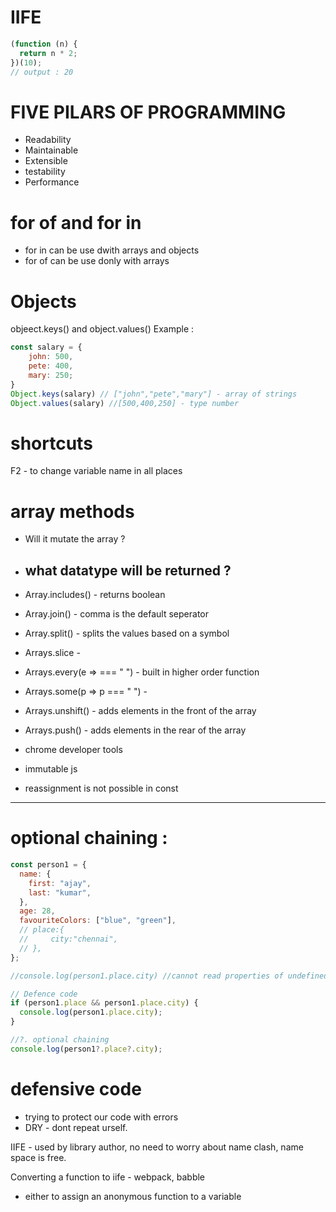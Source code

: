 # IIFE

```js
(function (n) {
  return n * 2;
})(10);
// output : 20
```

# FIVE PILARS OF PROGRAMMING

- Readability
- Maintainable
- Extensible
- testability
- Performance

# for of and for in

- for in can be use dwith arrays and objects
- for of can be use donly with arrays

# Objects

objeect.keys() and object.values()
Example :

```js
const salary = {
    john: 500,
    pete: 400,
    mary: 250;
}
Object.keys(salary) // ["john","pete","mary"] - array of strings
Object.values(salary) //[500,400,250] - type number

```

# shortcuts

F2 - to change variable name in all places

# array methods

- Will it mutate the array ?
- ## what datatype will be returned ?

- Array.includes() - returns boolean
- Array.join() - comma is the default seperator
- Array.split() - splits the values based on a symbol
- Arrays.slice -
- Arrays.every(e => === " ") - built in higher order function
- Arrays.some(p => p === " ") -

- Arrays.unshift() - adds elements in the front of the array
- Arrays.push() - adds elements in the rear of the array

- chrome developer tools
- immutable js

- reassignment is not possible in const

---

# optional chaining :

```js
const person1 = {
  name: {
    first: "ajay",
    last: "kumar",
  },
  age: 28,
  favouriteColors: ["blue", "green"],
  // place:{
  //     city:"chennai",
  // },
};

//console.log(person1.place.city) //cannot read properties of undefined

// Defence code
if (person1.place && person1.place.city) {
  console.log(person1.place.city);
}

//?. optional chaining
console.log(person1?.place?.city);
```

# defensive code

- trying to protect our code with errors
- DRY - dont repeat urself.

IIFE - used by library author, no need to worry about name clash, name space is free.

Converting a function to iife - webpack, babble

- either to assign an anonymous function to a variable

